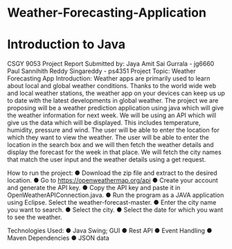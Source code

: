 # Weather-Forecasting-Application

# Introduction to Java
CSGY 9053 Project Report
Submitted by:
Jaya Amit Sai Gurrala - jg6660
Paul Sannihith Reddy Singareddy - ps4351
Project Topic: Weather Forecasting App
Introduction:
Weather apps are primarily used to learn about local and global weather conditions. Thanks to the world wide web and local weather stations, the weather app on your devices can keep us up to date with the latest developments in global weather.
The project we are proposing will be a weather prediction application using java which will give the weather information for next week. We will be using an API which will give us the data which will be displayed. This includes temperature, humidity, pressure and wind. The user will be able to enter the location for which they want to view the weather.
The user will be able to enter the location in the search box and we will then fetch the weather details and display the forecast for the week in that place. We will fetch the city names that match the user input and the weather details using a get request.
 
 How to run the project:
● Download the zip file and extract to the desired location.
● Go to https://openweathermap.org/api
● Create your account and generate the API key.
● Copy the API key and paste it in OpenWeatherAPIConnection.java.
● Run the program as a JAVA application using Eclipse. Select the
weather-forecast-master.
● Enter the city name you want to search.
● Select the city.
● Select the date for which you want to see the weather.


 Technologies Used:
● Java Swing; GUI
● Rest API
● Event Handling
● Maven Dependencies
● JSON data
